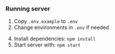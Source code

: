 ### Running server

1. Copy `.env.example` to `.env`
2. Change environments in `.env` if needed
<!-- 3. Seed the database: `npm run db:seed`
   > This will create default admin user with username=`admin` and password=`admin` -->
4. Install dependencies: `npm install`
5. Start server with: `npm start`
